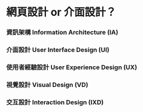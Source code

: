 # 網⾴設計 or 介⾯設計？
### 資訊架構 Information Architecture (IA)

### 介面設計 User Interface Design (UI)

### 使用者經驗設計 User Experience Design (UX)

### 視覺設計 Visual  Design (VD)

### 交互設計 Interaction Design (IXD)
